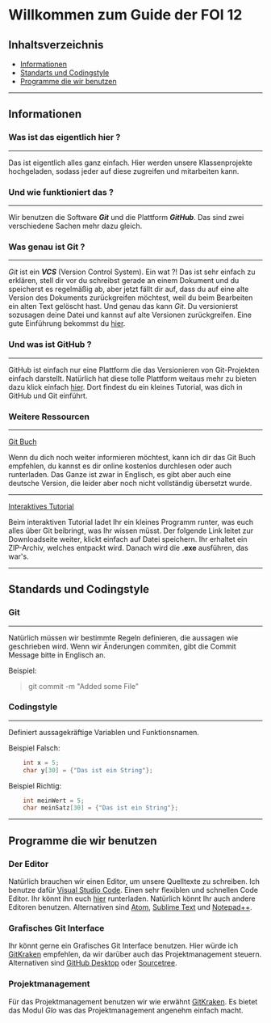 # Willkommen zum Guide der FOI 12


## Inhaltsverzeichnis

- [Informationen](#informationen)
- [Standarts und Codingstyle](#standarts-und-codingstyle)
- [Programme die wir benutzen](#programme-die-wir-benutzen)
---

## Informationen

### Was ist das eigentlich hier ?
---

Das ist eigentlich alles ganz einfach. Hier werden unsere Klassenprojekte hochgeladen, sodass jeder auf diese zugreifen und mitarbeiten kann.



### Und wie funktioniert das ?
---

Wir benutzen die Software <em><b>Git</b></em> und die Plattform <em><b>GitHub</b></em>. Das sind zwei verschiedene Sachen mehr dazu gleich.

### Was genau ist Git ? 
---
<em>Git</em> ist ein <em><b>VCS</b></em> (Version Control System). Ein wat ?! Das ist sehr einfach zu erklären, stell dir vor du schreibst gerade an einem Dokument und du speicherst es regelmäßig ab, aber jetzt fällt dir auf, dass du auf eine alte Version des Dokuments zurückgreifen möchtest, weil du beim Bearbeiten ein alten Text gelöscht hast. Und genau das kann <em>Git</em>. Du versionierst sozusagen deine Datei und kannst auf alte Versionen zurückgreifen. Eine gute Einführung bekommst du [hier](https://git-scm.com/book/de/v1/Los-geht%E2%80%99s-Git-Grundlagen).

### Und was ist GitHub ?
---

GitHub ist einfach nur eine Plattform die das Versionieren von Git-Projekten einfach darstellt. Natürlich hat diese tolle Plattform weitaus mehr zu bieten dazu klick einfach [hier](https://guides.github.com/activities/hello-world/). Dort findest du ein kleines Tutorial, was dich in GitHub und Git einführt.

### Weitere Ressourcen 
---

[Git Buch](https://git-scm.com/book/en/v2)

Wenn du dich noch weiter informieren möchtest, kann ich dir das Git Buch empfehlen, du kannst es dir online kostenlos durchlesen oder auch runterladen. Das Ganze ist zwar in Englisch, es gibt aber auch eine deutsche Version, die leider aber noch nicht vollständig übersetzt wurde.
</br>

---
[Interaktives Tutorial](https://github.com/jlord/git-it-electron/releases/download/4.3.0/Git-it-Win-ia32.zip) 

Beim interaktiven Tutorial ladet Ihr ein kleines Programm runter, was euch alles über Git beibringt, was Ihr wissen müsst. Der folgende Link leitet zur Downloadseite weiter, klickt einfach auf Datei speichern. Ihr erhaltet ein ZIP-Archiv, welches entpackt wird. Danach wird die <b>.exe</b> ausführen, das war's.

---

## Standards und Codingstyle

### Git
---

Natürlich müssen wir bestimmte Regeln definieren, die aussagen wie geschrieben wird.
Wenn wir Änderungen commiten, gibt die Commit Message bitte in Englisch an. 

Beispiel: 
> git commit -m "Added some File"


### Codingstyle
---

Definiert aussagekräftige Variablen und Funktionsnamen.

Beispiel Falsch:
```c
    int x = 5;
    char y[30] = {"Das ist ein String"};
```


Beispiel Richtig:
```c
    int meinWert = 5;
    char meinSatz[30] = {"Das ist ein String"};
```

---

## Programme die wir benutzen

### Der Editor
Natürlich brauchen wir einen Editor, um unsere Quelltexte zu schreiben. Ich benutze dafür [Visual Studio Code](https://code.visualstudio.com). Einen sehr flexiblen und schnellen Code Editor. Ihr könnt ihn euch [hier](https://code.visualstudio.com/download) runterladen. Natürlich könnt Ihr auch andere Editoren benutzen. Alternativen sind [Atom](https://atom.io), [Sublime Text](https://www.sublimetext.com/) und [Notepad++](https://notepad-plus-plus.org/).

### Grafisches Git Interface
Ihr könnt gerne ein Grafisches Git Interface benutzen. Hier würde ich [GitKraken](https://www.gitkraken.com/) empfehlen, da wir darüber auch das Projektmanagement steuern. Alternativen sind [GitHub Desktop](https://desktop.github.com/) oder [Sourcetree](https://www.sourcetreeapp.com/).

### Projektmanagement
Für das Projektmanagement benutzen wir wie erwähnt [GitKraken](https://www.gitkraken.com/). Es bietet das Modul <em>Glo</em> was das Projektmanagement angenehm einfach macht.